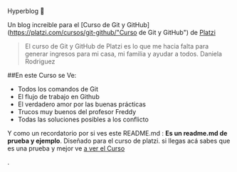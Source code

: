 Hyperblog 💚

Un blog increible para el [Curso de Git y GitHub](https://platzi.com/cursos/git-github/"Curso de Git y GitHub") de [Platzi](https://platzi.com "Platzi")

>El curso de Git y GitHub de Platzi es lo que me hacia falta para generar ingresos para mi casa, mi familia y ayudar a todos.
>Daniela Rodriguez

##En este Curso se Ve:

* Todos los comandos de Git
* El flujo de trabajo en Github
* El verdadero amor por las buenas prácticas
* Trucos muy buenos del profesor Freddy
* Todas las soluciones posibles a los conflicto

Y como un recordatorio por si ves este README.md : **Es un readme.md de prueba y ejemplo**. Diseñado para el curso de platzi. si llegas acá sabes que es una prueba y mejor ve [a ver el Curso](https://platzi.com/cursos/git-github "a ver el Curso")

.




